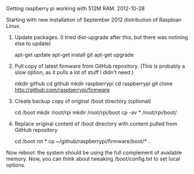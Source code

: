 Getting raspberry pi working with 512M RAM.  2012-10-28

Starting with new installation of September 2012 distribution of Raspbian Linux.

1. Update packages.  (I tried dist-upgrade after this, but there was notining else to update)

    apt-get update
    apt-get install git
    apt-get upgrade


2. Pull copy of latest firmware from GitHub repository.
   (This is probably a slow option, as it pulls a lot of stuff I didn't need.)

    mkdir github
    cd github
    mkdir raspberrypi
    cd raspberrypi
    git clone http://github.com/raspberrypi/firmware

3. Create backup copy of original /boot directory (optional)

    cd /boot
    mkdir /root/rpi
    mkdir /root/rpi/boot
    cp -av * /root/rpi/boot/

4. Replace original content of /boot directory with content pulled from GitHub repository

    cd /boot
    rm *
    cp ~/github/raspberrypi/firmware/boot/* .

Now reboot:  the system should be using the full complement of available memory.
Now, you can think about tweaking /boot/config.txt to set local options.

